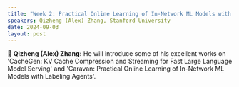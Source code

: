 ```yaml
---
title: "Week 2: Practical Online Learning of In-Network ML Models with Labeling Agents"
speakers: Qizheng (Alex) Zhang, Stanford University
date: 2024-09-03
layout: post
---
```


💬 **Qizheng (Alex) Zhang:** He will introduce some of his excellent works on 'CacheGen: KV Cache Compression and Streaming for Fast Large Language Model Serving' and 'Caravan: Practical Online Learning of In-Network ML Models with Labeling Agents'.

